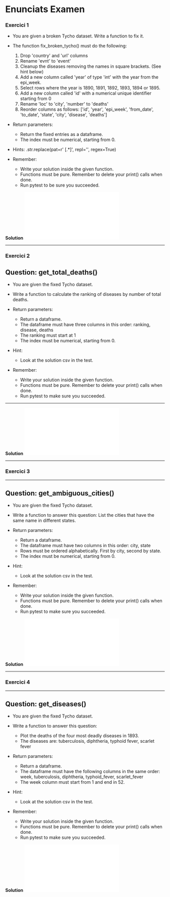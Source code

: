 
# Enunciats Examen



### Exercici 1

- You are given a broken Tycho dataset. Write a function to fix it.
 - The function fix_broken_tycho() must do the following:
   1. Drop 'country' and 'url' columns
   2. Rename 'evnt' to 'event'
   3. Cleanup the diseases removing the names in square brackets. (See hint below)
   4. Add a new column called 'year' of type 'int' with the year from the epi_week.
   5. Select rows where the year is 1890, 1891, 1892, 1893, 1894 or 1895.
   6. Add a new column called 'id' with a numerical unique identifier starting from 0
   7. Rename 'loc' to 'city', 'number' to 'deaths'
   8. Reorder columns as follows: ['id', 'year', 'epi_week', 'from_date', 'to_date', 'state', 'city', 'disease', 'deaths']
 
 - Return parameters:
   - Return the fixed entries as a dataframe.
   - The index must be numerical, starting from 0.
 
 - Hints:
   .str.replace(pat=r' \[.*\]', repl='', regex=True)
 
 - Remember:
   - Write your solution inside the given function.
   - Functions must be pure. Remember to delete your print() calls when done.
   - Run pytest to be sure you succeeded.

**Solution** ![q1.py](q1.py "q1.py")

------------
### Exercici 2

 Question: get_total_deaths()
 -----------------------------------------------------------------------------
 
 - You are given the fixed Tycho dataset.
 - Write a function to calculate the ranking of diseases by number of total deaths.
 
 - Return parameters:
   - Return a dataframe.
   - The dataframe must have three columns in this order: ranking, disease, deaths
   - The ranking must start at 1
   - The index must be numerical, starting from 0.
 
 - Hint:
   - Look at the solution csv in the test.
 
 - Remember:
   - Write your solution inside the given function.
   - Functions must be pure. Remember to delete your print() calls when done.
   - Run pytest to make sure you succeeded.
 -----------------------------------------------------------------------------

**Solution** ![q2.py](q2.py "q2.py")

------------
### Exercici 3

 -----------------------------------------------------------------------------
 Question: get_ambiguous_cities()
 -----------------------------------------------------------------------------
 
 - You are given the fixed Tycho dataset.
 - Write a function to answer this question:
   List the cities that have the same name in different states.
 
 - Return parameters:
   - Return a dataframe.
   - The dataframe must have two columns in this order: city, state
   - Rows must be ordered alphabetically. First by city, second by state.
   - The index must be numerical, starting from 0.
 
 - Hint:
   - Look at the solution csv in the test.
 
 - Remember:
   - Write your solution inside the given function.
   - Functions must be pure. Remember to delete your print() calls when done.
   - Run pytest to make sure you succeeded.
  
**Solution** ![q3.py](q1.py "q3.py")

------------

### Exercici 4

 -----------------------------------------------------------------------------
 Question: get_diseases()
 -----------------------------------------------------------------------------
 
 - You are given the fixed Tycho dataset.
 - Write a function to answer this question:
   - Plot the deaths of the four most deadly diseases in 1893.
   - The diseases are: tuberculosis, diphtheria, typhoid fever, scarlet fever
 
 - Return parameters:
   - Return a dataframe.
   - The dataframe must have the following columns in the same order:
     week, tuberculosis, diphtheria, typhoid_fever, scarlet_fever
   - The week column must start from 1 and end in 52.
 
 - Hint:
   - Look at the solution csv in the test.
 
 - Remember:
   - Write your solution inside the given function.
   - Functions must be pure. Remember to delete your print() calls when done.
   - Run pytest to make sure you succeeded.

**Solution** ![q4.py](q4.py "q4.py")